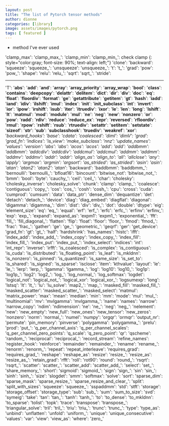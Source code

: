 ```yaml
---
layout: post
title: "The list of Pytorch tensor methods"
author: dionne
categories: [library]
image: assets/images/pytorch.png
tags: [ featured ]
---
```


- method I've ever used

'clamp_max':
'clamp_max_':
'clamp_min':
'clamp_min_':
check clamp
{: style="color:gray; font-size: 90%; text-align: left;"}
'clone':
'backward':
'squeeze':
'squeeze_':
'unsqueeze':
'unsqueeze_':
't':
't_':
'grad':
'pow':
'pow_':
'shape':
'relu':
'relu_':
'sqrt':
'sqrt_':
'stride':

---

'T':
'__abs__':
'__add__':
'__and__':
'__array__':
'__array_priority__':
'__array_wrap__':
'__bool__':
'__class__':
'__contains__':
'__deepcopy__':
'__delattr__':
'__delitem__':
'__dict__':
'__dir__':
'__div__':
'__doc__':
'__eq__':
'__float__':
'__floordiv__':
'__format__':
'__ge__':
'__getattribute__':
'__getitem__':
'__gt__':
'__hash__':
'__iadd__':
'__iand__':
'__idiv__':
'__ilshift__':
'__imul__':
'__index__':
'__init__':
'__init_subclass__':
'__int__':
'__invert__':
'__ior__':
'__ipow__':
'__irshift__':
'__isub__':
'__iter__':
'__itruediv__':
'__ixor__':
'__le__':
'__len__':
'__long__':
'__lshift__':
'__lt__':
'__matmul__':
'__mod__':
'__module__':
'__mul__':
'__ne__':
'__neg__':
'__new__':
'__nonzero__':
'__or__':
'__pow__':
'__radd__':
'__rdiv__':
'__reduce__':
'__reduce_ex__':
'__repr__':
'__reversed__':
'__rfloordiv__':
'__rmul__':
'__rpow__':
'__rshift__':
'__rsub__':
'__rtruediv__':
'__setattr__':
'__setitem__':
'__setstate__':
'__sizeof__':
'__str__':
'__sub__':
'__subclasshook__':
'__truediv__':
'__weakref__':
'__xor__':
'_backward_hooks':
'_base':
'_cdata':
'_coalesced_':
'_dimI':
'_dimV':
'_grad':
'_grad_fn':
'_indices':
'_is_view':
'_make_subclass':
'_nnz':
'_update_names':
'_values':
'_version':
'abs':
'abs_':
'acos':
'acos_':
'add':
'add_':
'addbmm':
'addbmm_':
'addcdiv':
'addcdiv_':
'addcmul':
'addcmul_':
'addmm':
'addmm_':
'addmv':
'addmv_':
'addr':
'addr_':
'align_as':
'align_to':
'all':
'allclose':
'any':
'apply_':
'argmax':
'argmin':
'argsort':
'as_strided':
'as_strided_':
'asin':
'asin_':
'atan':
'atan2':
'atan2_':
'atan_':
'backward':
'baddbmm':
'baddbmm_':
'bernoulli':
'bernoulli_':
'bfloat16':
'bincount':
'bitwise_not':
'bitwise_not_':
'bmm':
'bool':
'byte':
'cauchy_':
'ceil':
'ceil_':
'char':
'cholesky':
'cholesky_inverse':
'cholesky_solve':
'chunk':
'clamp':
'clamp_':
'coalesce':
'contiguous':
'copy_':
'cos':
'cos_':
'cosh':
'cosh_':
'cpu':
'cross':
'cuda':
'cumprod':
'cumsum':
'data':
'data_ptr':
'dense_dim':
'dequantize':
'det':
'detach':
'detach_':
'device':
'diag':
'diag_embed':
'diagflat':
'diagonal':
'digamma':
'digamma_':
'dim':
'dist':
'div':
'div_':
'dot':
'double':
'dtype':
'eig':
'element_size':
'eq':
'eq_':
'equal':
'erf':
'erf_':
'erfc':
'erfc_':
'erfinv':
'erfinv_':
'exp':
'exp_':
'expand':
'expand_as':
'expm1':
'expm1_':
'exponential_':
'fft':
'fill_':
'fill_diagonal_':
'flatten':
'flip':
'float':
'floor':
'floor_':
'fmod':
'fmod_':
'frac':
'frac_':
'gather':
'ge':
'ge_':
'geometric_':
'geqrf':
'ger':
'get_device':
'grad_fn':
'gt':
'gt_':
'half':
'hardshrink':
'has_names':
'histc':
'ifft':
'index_add':
'index_add_':
'index_copy':
'index_copy_':
'index_fill':
'index_fill_':
'index_put':
'index_put_':
'index_select':
'indices':
'int':
'int_repr':
'inverse':
'irfft':
'is_coalesced':
'is_complex':
'is_contiguous':
'is_cuda':
'is_distributed':
'is_floating_point':
'is_leaf':
'is_mkldnn':
'is_nonzero':
'is_pinned':
'is_quantized':
'is_same_size':
'is_set_to':
'is_shared':
'is_signed':
'is_sparse':
'isclose':
'item':
'kthvalue':
'layout':
'le':
'le_':
'lerp':
'lerp_':
'lgamma':
'lgamma_':
'log':
'log10':
'log10_':
'log1p':
'log1p_':
'log2':
'log2_':
'log_':
'log_normal_':
'log_softmax':
'logdet':
'logical_not':
'logical_not_':
'logical_xor':
'logical_xor_':
'logsumexp':
'long':
'lstsq':
'lt':
'lt_':
'lu':
'lu_solve':
'map2_':
'map_':
'masked_fill':
'masked_fill_':
'masked_scatter':
'masked_scatter_':
'masked_select':
'matmul':
'matrix_power':
'max':
'mean':
'median':
'min':
'mm':
'mode':
'mul':
'mul_':
'multinomial':
'mv':
'mvlgamma':
'mvlgamma_':
'name':
'names':
'narrow':
'narrow_copy':
'ndim':
'ndimension':
'ne':
'ne_':
'neg':
'neg_':
'nelement':
'new':
'new_empty':
'new_full':
'new_ones':
'new_tensor':
'new_zeros':
'nonzero':
'norm':
'normal_':
'numel':
'numpy':
'orgqr':
'ormqr':
'output_nr':
'permute':
'pin_memory':
'pinverse':
'polygamma':
'polygamma_':
'prelu':
'prod':
'put_':
'q_per_channel_axis':
'q_per_channel_scales':
'q_per_channel_zero_points':
'q_scale':
'q_zero_point':
'qr':
'qscheme':
'random_':
'reciprocal':
'reciprocal_':
'record_stream':
'refine_names':
'register_hook':
'reinforce':
'remainder':
'remainder_':
'rename':
'rename_':
'renorm':
'renorm_':
'repeat':
'repeat_interleave':
'requires_grad':
'requires_grad_':
'reshape':
'reshape_as':
'resize':
'resize_':
'resize_as':
'resize_as_':
'retain_grad':
'rfft':
'roll':
'rot90':
'round':
'round_':
'rsqrt':
'rsqrt_':
'scatter':
'scatter_':
'scatter_add':
'scatter_add_':
'select':
'set_':
'share_memory_':
'short':
'sigmoid':
'sigmoid_':
'sign':
'sign_':
'sin':
'sin_':
'sinh':
'sinh_':
'size':
'slogdet':
'smm':
'softmax':
'solve':
'sort':
'sparse_dim':
'sparse_mask':
'sparse_resize_':
'sparse_resize_and_clear_':
'split':
'split_with_sizes':
'squeeze':
'squeeze_':
'sspaddmm':
'std':
'stft':
'storage':
'storage_offset':
'storage_type':
'sub':
'sub_':
'sum':
'sum_to_size':
'svd':
'symeig':
'take':
'tan':
'tan_':
'tanh':
'tanh_':
'to':
'to_dense':
'to_mkldnn':
'to_sparse':
'tolist':
'topk':
'trace':
'transpose':
'transpose_':
'triangular_solve':
'tril':
'tril_':
'triu':
'triu_':
'trunc':
'trunc_':
'type':
'type_as':
'unbind':
'unflatten':
'unfold':
'uniform_':
'unique':
'unique_consecutive':
'values':
'var':
'view':
'view_as':
'where':
'zero_'